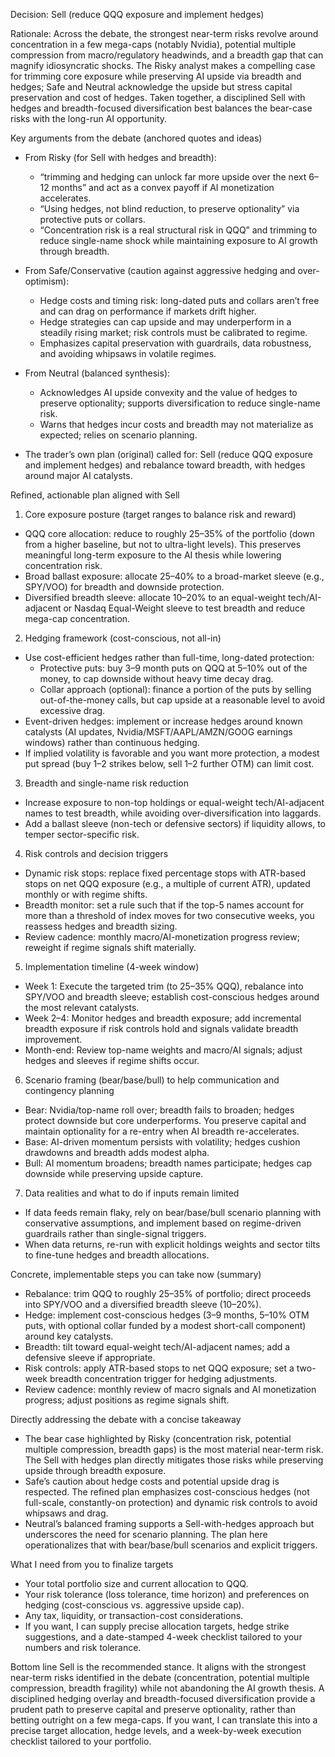 Decision: Sell (reduce QQQ exposure and implement hedges)

Rationale: Across the debate, the strongest near-term risks revolve around concentration in a few mega-caps (notably Nvidia), potential multiple compression from macro/regulatory headwinds, and a breadth gap that can magnify idiosyncratic shocks. The Risky analyst makes a compelling case for trimming core exposure while preserving AI upside via breadth and hedges; Safe and Neutral acknowledge the upside but stress capital preservation and cost of hedges. Taken together, a disciplined Sell with hedges and breadth-focused diversification best balances the bear-case risks with the long-run AI opportunity.

Key arguments from the debate (anchored quotes and ideas)

- From Risky (for Sell with hedges and breadth):
  - “trimming and hedging can unlock far more upside over the next 6–12 months” and act as a convex payoff if AI monetization accelerates.
  - “Using hedges, not blind reduction, to preserve optionality” via protective puts or collars.
  - “Concentration risk is a real structural risk in QQQ” and trimming to reduce single-name shock while maintaining exposure to AI growth through breadth.

- From Safe/Conservative (caution against aggressive hedging and over-optimism):
  - Hedge costs and timing risk: long-dated puts and collars aren’t free and can drag on performance if markets drift higher.
  - Hedge strategies can cap upside and may underperform in a steadily rising market; risk controls must be calibrated to regime.
  - Emphasizes capital preservation with guardrails, data robustness, and avoiding whipsaws in volatile regimes.

- From Neutral (balanced synthesis):
  - Acknowledges AI upside convexity and the value of hedges to preserve optionality; supports diversification to reduce single-name risk.
  - Warns that hedges incur costs and breadth may not materialize as expected; relies on scenario planning.

- The trader’s own plan (original) called for: Sell (reduce QQQ exposure and implement hedges) and rebalance toward breadth, with hedges around major AI catalysts.

Refined, actionable plan aligned with Sell

1) Core exposure posture (target ranges to balance risk and reward)
- QQQ core allocation: reduce to roughly 25–35% of the portfolio (down from a higher baseline, but not to ultra-light levels). This preserves meaningful long-term exposure to the AI thesis while lowering concentration risk.
- Broad ballast exposure: allocate 25–40% to a broad-market sleeve (e.g., SPY/VOO) for breadth and downside protection.
- Diversified breadth sleeve: allocate 10–20% to an equal-weight tech/AI-adjacent or Nasdaq Equal-Weight sleeve to test breadth and reduce mega-cap concentration.

2) Hedging framework (cost-conscious, not all-in)
- Use cost-efficient hedges rather than full-time, long-dated protection:
  - Protective puts: buy 3–9 month puts on QQQ at 5–10% out of the money, to cap downside without heavy time decay drag.
  - Collar approach (optional): finance a portion of the puts by selling out-of-the-money calls, but cap upside at a reasonable level to avoid excessive drag.
- Event-driven hedges: implement or increase hedges around known catalysts (AI updates, Nvidia/MSFT/AAPL/AMZN/GOOG earnings windows) rather than continuous hedging.
- If implied volatility is favorable and you want more protection, a modest put spread (buy 1–2 strikes below, sell 1–2 further OTM) can limit cost.

3) Breadth and single-name risk reduction
- Increase exposure to non-top holdings or equal-weight tech/AI-adjacent names to test breadth, while avoiding over-diversification into laggards.
- Add a ballast sleeve (non-tech or defensive sectors) if liquidity allows, to temper sector-specific risk.

4) Risk controls and decision triggers
- Dynamic risk stops: replace fixed percentage stops with ATR-based stops on net QQQ exposure (e.g., a multiple of current ATR), updated monthly or with regime shifts.
- Breadth monitor: set a rule such that if the top-5 names account for more than a threshold of index moves for two consecutive weeks, you reassess hedges and breadth sizing.
- Review cadence: monthly macro/AI-monetization progress review; reweight if regime signals shift materially.

5) Implementation timeline (4-week window)
- Week 1: Execute the targeted trim (to 25–35% QQQ), rebalance into SPY/VOO and breadth sleeve; establish cost-conscious hedges around the most relevant catalysts.
- Week 2–4: Monitor hedges and breadth exposure; add incremental breadth exposure if risk controls hold and signals validate breadth improvement.
- Month-end: Review top-name weights and macro/AI signals; adjust hedges and sleeves if regime shifts occur.

6) Scenario framing (bear/base/bull) to help communication and contingency planning
- Bear: Nvidia/top-name roll over; breadth fails to broaden; hedges protect downside but core underperforms. You preserve capital and maintain optionality for a re-entry when AI breadth re-accelerates.
- Base: AI-driven momentum persists with volatility; hedges cushion drawdowns and breadth adds modest alpha.
- Bull: AI momentum broadens; breadth names participate; hedges cap downside while preserving upside capture.

7) Data realities and what to do if inputs remain limited
- If data feeds remain flaky, rely on bear/base/bull scenario planning with conservative assumptions, and implement based on regime-driven guardrails rather than single-signal triggers.
- When data returns, re-run with explicit holdings weights and sector tilts to fine-tune hedges and breadth allocations.

Concrete, implementable steps you can take now (summary)
- Rebalance: trim QQQ to roughly 25–35% of portfolio; direct proceeds into SPY/VOO and a diversified breadth sleeve (10–20%).
- Hedge: implement cost-conscious hedges (3–9 months, 5–10% OTM puts, with optional collar funded by a modest short-call component) around key catalysts.
- Breadth: tilt toward equal-weight tech/AI-adjacent names; add a defensive sleeve if appropriate.
- Risk controls: apply ATR-based stops to net QQQ exposure; set a two-week breadth concentration trigger for hedging adjustments.
- Review cadence: monthly review of macro signals and AI monetization progress; adjust positions as regime signals shift.

Directly addressing the debate with a concise takeaway

- The bear case highlighted by Risky (concentration risk, potential multiple compression, breadth gaps) is the most material near-term risk. The Sell with hedges plan directly mitigates those risks while preserving upside through breadth exposure.
- Safe’s caution about hedge costs and potential upside drag is respected. The refined plan emphasizes cost-conscious hedges (not full-scale, constantly-on protection) and dynamic risk controls to avoid whipsaws and drag.
- Neutral’s balanced framing supports a Sell-with-hedges approach but underscores the need for scenario planning. The plan here operationalizes that with bear/base/bull scenarios and explicit triggers.

What I need from you to finalize targets
- Your total portfolio size and current allocation to QQQ.
- Your risk tolerance (loss tolerance, time horizon) and preferences on hedging (cost-conscious vs. aggressive upside cap).
- Any tax, liquidity, or transaction-cost considerations.
- If you want, I can supply precise allocation targets, hedge strike suggestions, and a date-stamped 4-week checklist tailored to your numbers and risk tolerance.

Bottom line
Sell is the recommended stance. It aligns with the strongest near-term risks identified in the debate (concentration, potential multiple compression, breadth fragility) while not abandoning the AI growth thesis. A disciplined hedging overlay and breadth-focused diversification provide a prudent path to preserve capital and preserve optionality, rather than betting outright on a few mega-caps. If you want, I can translate this into a precise target allocation, hedge levels, and a week-by-week execution checklist tailored to your portfolio.